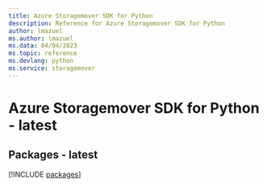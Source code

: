 ```yaml
---
title: Azure Storagemover SDK for Python
description: Reference for Azure Storagemover SDK for Python
author: lmazuel
ms.author: lmazuel
ms.data: 04/04/2023
ms.topic: reference
ms.devlang: python
ms.service: storagemover
---
```

# Azure Storagemover SDK for Python - latest
## Packages - latest
[!INCLUDE [packages](storagemover-index.md)]